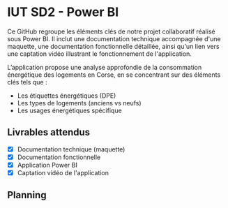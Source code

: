 # IUT SD2 - Power BI

Ce GitHub regroupe les éléments clés de notre projet collaboratif réalisé sous Power BI. Il inclut une documentation technique accompagnée d'une maquette, une documentation fonctionnelle détaillée, ainsi qu'un lien vers une captation vidéo illustrant le fonctionnement de l'application.  

L’application propose une analyse approfondie de la consommation énergétique des logements en Corse, en se concentrant sur des éléments clés tels que :  
- Les étiquettes énergétiques (DPE)
- Les types de logements (anciens vs neufs)
- Les usages énergétiques spécifique


## Livrables attendus 

- [x] Documentation technique (maquette)
- [x] Documentation fonctionnelle
- [x] Application Power BI
- [x] Captation vidéo de l'application

## Planning

 
